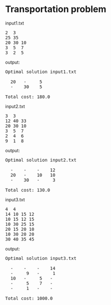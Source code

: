 # Transportation problem

input1.txt
<pre>2  3
25 35
20 30 10
3  5  7
3  2  5</pre>

output:
<pre>Optimal solution input1.txt

  20   -     5 
  -    30    5 

Total cost: 180.0</pre>

input2.txt
<pre>3  3
12 40 33
20 30 10
3  5  7
2  4  6
9  1  8</pre>

output:
<pre>Optimal solution input2.txt

  -    -    -    12 
  20   -    10   10 
  -    30   -     3 

Total cost: 130.0</pre>

input3.txt
<pre>4  4
14 10 15 12
10 15 12 15
10 30 25 15
20 15 20 10
10 30 20 20
30 40 35 45</pre>

output:
<pre>Optimal solution input3.txt

  -    -    -    14 
  -     9   -     1 
  10   -     5   -  
  -     5    7   -  
  -     1   -    -  

Total cost: 1000.0</pre>
